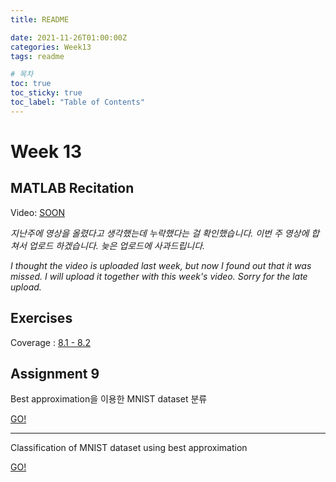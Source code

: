 ```yaml
---
title: README

date: 2021-11-26T01:00:00Z
categories: Week13
tags: readme

# 목차
toc: true  
toc_sticky: true
toc_label: "Table of Contents" 
---
```


# Week 13

## MATLAB Recitation

Video: [SOON](<>)

*지난주에 영상을 올렸다고 생각했는데 누락했다는 걸 확인했습니다. 이번 주 영상에 합쳐서 업로드 하겠습니다. 늦은 업로드에 사과드립니다.*

*I thought the video is uploaded last week, but now I found out that it was missed. I will upload it together with this week's video. Sorry for the late upload.*

## Exercises

Coverage : [8.1 - 8.2]({{site.baseurl}}/week13/ex10)

## Assignment 9

Best approximation을 이용한 MNIST dataset 분류

[GO!]({{site.baseurl}}/week13/assign9)

---

Classification of MNIST dataset using best approximation

[GO!]({{site.baseurl}}/week13/assign9/#assignment-9)